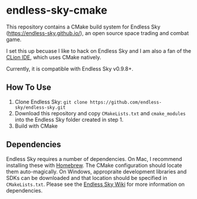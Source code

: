 # endless-sky-cmake

This repository contains a CMake build system for Endless Sky (https://endless-sky.github.io/), an open source space trading and combat game.

I set this up becuase I like to hack on Endless Sky and I am also a fan of the [CLion IDE](https://www.jetbrains.com/clion/), which uses CMake natively.

Currently, it is compatible with Endless Sky v0.9.8+.

## How To Use

  1. Clone Endless Sky: `git clone https://github.com/endless-sky/endless-sky.git`
  2. Download this repository and copy `CMakeLists.txt` and `cmake_modules` into the Endless Sky folder created in step 1.
  3. Build with CMake
  
## Dependencies

Endless Sky requires a number of dependencies. On Mac, I recommend installing these with [Homebrew](https://brew.sh/). The CMake configuration should locate them auto-magically. On Windows, appropraite development libraries and SDKs can be downloaded and that location should be specified in `CMakeLists.txt`. Please see the [Endless Sky Wiki](https://github.com/endless-sky/endless-sky/wiki/BuildInstructions) for more information on dependencies. 
